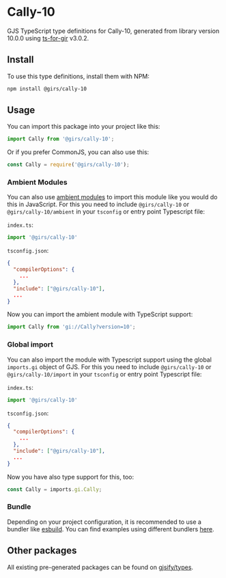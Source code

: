 
# Cally-10

GJS TypeScript type definitions for Cally-10, generated from library version 10.0.0 using [ts-for-gir](https://github.com/gjsify/ts-for-gir) v3.0.2.


## Install

To use this type definitions, install them with NPM:
```bash
npm install @girs/cally-10
```

## Usage

You can import this package into your project like this:
```ts
import Cally from '@girs/cally-10';
```

Or if you prefer CommonJS, you can also use this:
```ts
const Cally = require('@girs/cally-10');
```

### Ambient Modules

You can also use [ambient modules](https://github.com/gjsify/ts-for-gir/tree/main/packages/cli#ambient-modules) to import this module like you would do this in JavaScript.
For this you need to include `@girs/cally-10` or `@girs/cally-10/ambient` in your `tsconfig` or entry point Typescript file:

`index.ts`:
```ts
import '@girs/cally-10'
```

`tsconfig.json`:
```json
{
  "compilerOptions": {
    ...
  },
  "include": ["@girs/cally-10"],
  ...
}
```

Now you can import the ambient module with TypeScript support: 

```ts
import Cally from 'gi://Cally?version=10';
```

### Global import

You can also import the module with Typescript support using the global `imports.gi` object of GJS.
For this you need to include `@girs/cally-10` or `@girs/cally-10/import` in your `tsconfig` or entry point Typescript file:

`index.ts`:
```ts
import '@girs/cally-10'
```

`tsconfig.json`:
```json
{
  "compilerOptions": {
    ...
  },
  "include": ["@girs/cally-10"],
  ...
}
```

Now you have also type support for this, too:

```ts
const Cally = imports.gi.Cally;
```

### Bundle

Depending on your project configuration, it is recommended to use a bundler like [esbuild](https://esbuild.github.io/). You can find examples using different bundlers [here](https://github.com/gjsify/ts-for-gir/tree/main/examples).

## Other packages

All existing pre-generated packages can be found on [gjsify/types](https://github.com/gjsify/types).

